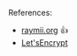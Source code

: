 References: 

* [raymii.org](https://raymii.org/s/tutorials/Strong_SSL_Security_On_Apache2.html) :+1:
* [Let'sEncrypt](https://community.letsencrypt.org/t/howto-a-with-all-100-s-on-ssl-labs-test-using-apache2-4-read-warnings/2436)
